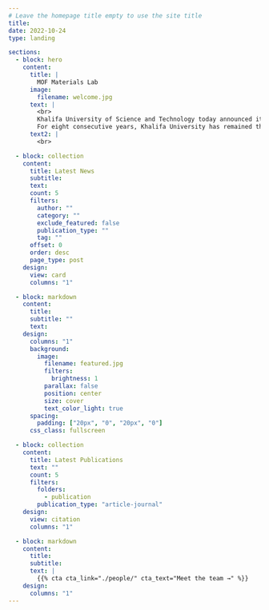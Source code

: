 ```yaml
---
# Leave the homepage title empty to use the site title
title:
date: 2022-10-24
type: landing

sections:
  - block: hero
    content:
      title: |
        MOF Materials Lab
      image:
        filename: welcome.jpg
      text: |
        <br>
        Khalifa University of Science and Technology today announced it has jumped 25 places to be ranked 177th globally in the QS World University Rankings 2026, firmly securing a spot among the world’s top 200 universities.
        For eight consecutive years, Khalifa University has remained the top institution in the UAE, reinforcing its status as a national leader in higher education and research. In the 2026 edition, the University leads across several key indicators including 11th in the world for ‘International Faculty,’ top in UAE for ‘Citations per Faculty,’ and ‘Faculty Student Ratio’, affirming its leadership in attracting global talent and producing high-impact scientific research.
      text2: |
        <br>

  - block: collection
    content:
      title: Latest News
      subtitle:
      text:
      count: 5
      filters:
        author: ""
        category: ""
        exclude_featured: false
        publication_type: ""
        tag: ""
      offset: 0
      order: desc
      page_type: post
    design:
      view: card
      columns: "1"

  - block: markdown
    content:
      title:
      subtitle: ""
      text:
    design:
      columns: "1"
      background:
        image:
          filename: featured.jpg
          filters:
            brightness: 1
          parallax: false
          position: center
          size: cover
          text_color_light: true
      spacing:
        padding: ["20px", "0", "20px", "0"]
      css_class: fullscreen

  - block: collection
    content:
      title: Latest Publications
      text: ""
      count: 5
      filters:
        folders:
          - publication
        publication_type: "article-journal"
    design:
      view: citation
      columns: "1"

  - block: markdown
    content:
      title:
      subtitle:
      text: |
        {{% cta cta_link="./people/" cta_text="Meet the team →" %}}
    design:
      columns: "1"
---
```

